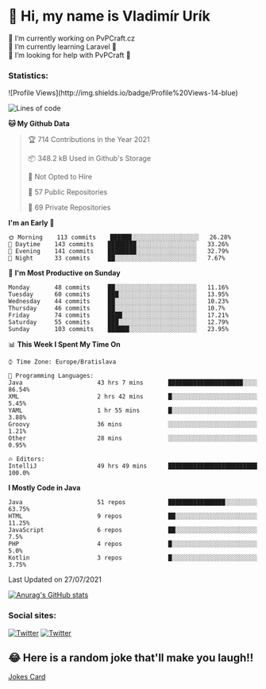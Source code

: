 <h1> 👋 Hi, my name is Vladimír Urík</h1>
<p>
 🔭 I’m currently working on PvPCraft.cz<br>
 🌱 I’m currently learning Laravel 💙<br>
 🤔 I’m looking for help with PvPCraft 💝<br>
</p>
<h3>Statistics:</h3>
<!--START_SECTION:waka-->
![Profile Views](http://img.shields.io/badge/Profile%20Views-14-blue)

![Lines of code](https://img.shields.io/badge/From%20Hello%20World%20I%27ve%20Written-4.5%20million%20lines%20of%20code-blue)

**🐱 My Github Data** 

> 🏆 714 Contributions in the Year 2021
 > 
> 📦 348.2 kB Used in Github's Storage 
 > 
> 🚫 Not Opted to Hire
 > 
> 📜 57 Public Repositories 
 > 
> 🔑 69 Private Repositories  
 > 
**I'm an Early 🐤** 

```text
🌞 Morning    113 commits    ██████░░░░░░░░░░░░░░░░░░░   26.28% 
🌆 Daytime    143 commits    ████████░░░░░░░░░░░░░░░░░   33.26% 
🌃 Evening    141 commits    ████████░░░░░░░░░░░░░░░░░   32.79% 
🌙 Night      33 commits     ██░░░░░░░░░░░░░░░░░░░░░░░   7.67%

```
📅 **I'm Most Productive on Sunday** 

```text
Monday       48 commits     ██░░░░░░░░░░░░░░░░░░░░░░░   11.16% 
Tuesday      60 commits     ███░░░░░░░░░░░░░░░░░░░░░░   13.95% 
Wednesday    44 commits     ██░░░░░░░░░░░░░░░░░░░░░░░   10.23% 
Thursday     46 commits     ██░░░░░░░░░░░░░░░░░░░░░░░   10.7% 
Friday       74 commits     ████░░░░░░░░░░░░░░░░░░░░░   17.21% 
Saturday     55 commits     ███░░░░░░░░░░░░░░░░░░░░░░   12.79% 
Sunday       103 commits    ██████░░░░░░░░░░░░░░░░░░░   23.95%

```


📊 **This Week I Spent My Time On** 

```text
⌚︎ Time Zone: Europe/Bratislava

💬 Programming Languages: 
Java                     43 hrs 7 mins       █████████████████████░░░░   86.54% 
XML                      2 hrs 42 mins       █░░░░░░░░░░░░░░░░░░░░░░░░   5.45% 
YAML                     1 hr 55 mins        █░░░░░░░░░░░░░░░░░░░░░░░░   3.88% 
Groovy                   36 mins             ░░░░░░░░░░░░░░░░░░░░░░░░░   1.21% 
Other                    28 mins             ░░░░░░░░░░░░░░░░░░░░░░░░░   0.95%

🔥 Editors: 
IntelliJ                 49 hrs 49 mins      █████████████████████████   100.0%

```

**I Mostly Code in Java** 

```text
Java                     51 repos            ████████████████░░░░░░░░░   63.75% 
HTML                     9 repos             ██░░░░░░░░░░░░░░░░░░░░░░░   11.25% 
JavaScript               6 repos             ██░░░░░░░░░░░░░░░░░░░░░░░   7.5% 
PHP                      4 repos             █░░░░░░░░░░░░░░░░░░░░░░░░   5.0% 
Kotlin                   3 repos             █░░░░░░░░░░░░░░░░░░░░░░░░   3.75%

```



 Last Updated on 27/07/2021
<!--END_SECTION:waka-->

[![Anurag's GitHub stats](https://github-readme-stats.vercel.app/api?username=vladimir-urik)](https://github.com/anuraghazra/github-readme-stats)

<h3>Social sites:</h3>
<p><a href="https://twitter.com/GGGEDR" target="_blank"><img alt="Twitter" src="https://img.shields.io/badge/twitter-%231DA1F2.svg?&style=for-the-badge&logo=twitter&logoColor=white" /></a> <a href="https://www.reddit.com/user/GGGEDR" target="_blank"><img alt="Twitter" src="https://img.shields.io/badge/reddit-%23FE6262.svg?&style=for-the-badge&logo=reddit&logoColor=white" /></a>
</p>

## 😂 Here is a random joke that'll make you laugh!!
[Jokes Card](https://readme-jokes.vercel.app/api)

